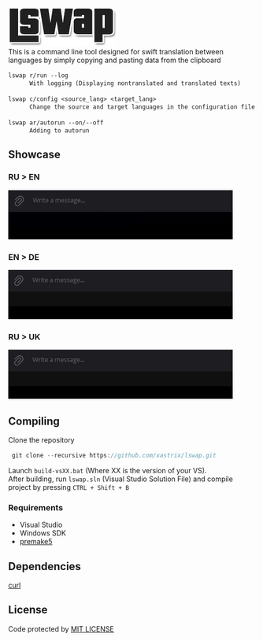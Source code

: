 ![Logo](https://github.com/xastrix/lswap/blob/master/media/logo.png)  
This is a command line tool designed for swift translation between languages by simply copying and pasting data from the clipboard
```
lswap r/run --log
      With logging (Displaying nontranslated and translated texts)

lswap c/config <source_lang> <target_lang>
      Change the source and target languages in the configuration file

lswap ar/autorun --on/--off
      Adding to autorun
```
## Showcase
### RU > EN
![Showcase](https://github.com/xastrix/lswap/blob/master/media/showcase.gif)
### EN > DE
![Showcase1](https://github.com/xastrix/lswap/blob/master/media/showcase1.gif)
### RU > UK
![Showcase2](https://github.com/xastrix/lswap/blob/master/media/showcase2.gif)
## Compiling
Clone the repository
```c
 git clone --recursive https://github.com/xastrix/lswap.git
```
Launch ```build-vsXX.bat``` (Where XX is the version of your VS).  
After building, run ```lswap.sln``` (Visual Studio Solution File) and compile project by pressing ```CTRL + Shift + B```
### Requirements
* Visual Studio
* Windows SDK
* [premake5](https://github.com/premake/premake-core/releases)
## Dependencies
[curl](https://github.com/curl/curl)  
## License
Code protected by [MIT LICENSE](https://github.com/xastrix/lswap/blob/master/LICENSE)
